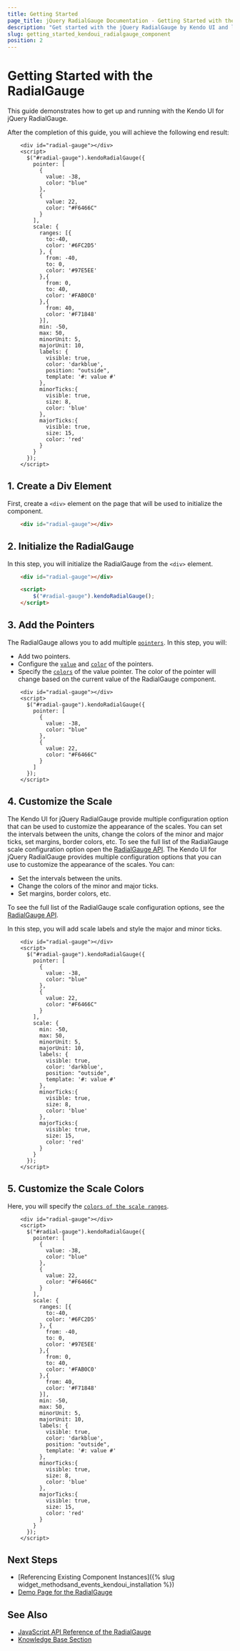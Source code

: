 ```yaml
---
title: Getting Started
page_title: jQuery RadialGauge Documentation - Getting Started with the RadialGauge
description: "Get started with the jQuery RadialGauge by Kendo UI and learn how to create, initialize, and enable the component."
slug: getting_started_kendoui_radialgauge_component
position: 2
---
```


# Getting Started with the RadialGauge 

This guide demonstrates how to get up and running with the Kendo UI for jQuery RadialGauge.

After the completion of this guide, you will achieve the following end result:

```dojo
    <div id="radial-gauge"></div>
    <script>
      $("#radial-gauge").kendoRadialGauge({       
        pointer: [
          {
            value: -38,
            color: "blue"
          },
          {
            value: 22,
            color: "#F6466C"
          }
        ],      
        scale: {   
          ranges: [{
            to:-40,
            color: '#6FC2D5'
          }, {
            from: -40,
            to: 0,
            color: '#97E5EE'
          },{
            from: 0,
            to: 40,
            color: '#FAB0C0'
          },{
            from: 40,
            color: '#F71848'
          }],
          min: -50,
          max: 50,
          minorUnit: 5,
          majorUnit: 10,
          labels: {
            visible: true,
            color: 'darkblue',
            position: "outside",
            template: '#: value #'
          },
          minorTicks:{
            visible: true,
            size: 8, 
            color: 'blue'
          },
          majorTicks:{
            visible: true,
            size: 15, 
            color: 'red'
          }
        }
      });
    </script>
```

## 1. Create a Div Element

First, create a `<div>` element on the page that will be used to initialize the component. 

```html
    <div id="radial-gauge"></div>
```

## 2. Initialize the RadialGauge

In this step, you will initialize the RadialGauge from the `<div>` element.

```html
    <div id="radial-gauge"></div>

    <script>
        $("#radial-gauge").kendoRadialGauge();
    </script>
```

## 3. Add the Pointers

The RadialGauge allows you to add multiple [`pointers`](/api/javascript/dataviz/ui/radialgauge/configuration/pointer). In this step, you will:

* Add two pointers.
* Configure the [`value`](https://docs.telerik.com/kendo-ui/api/javascript/dataviz/ui/radialgauge/configuration/pointer#pointervalue) and [`color`](https://docs.telerik.com/kendo-ui/api/javascript/dataviz/ui/radialgauge/configuration/pointer#pointercolor) of the pointers.
* Specify the [`colors`](/api/javascript/dataviz/ui/radialgauge/configuration/colors) of the value pointer. The color of the pointer will change based on the current value of the RadialGauge component.


```dojo
    <div id="radial-gauge"></div>
    <script>
      $("#radial-gauge").kendoRadialGauge({
        pointer: [
          {
            value: -38,
            color: "blue"
          },
          {
            value: 22,
            color: "#F6466C"
          }
        ]
      });
    </script>
```

## 4. Customize the Scale

The Kendo UI for jQuery RadialGauge provide multiple configuration option that can be used to customize the appearance of the scales. You can set the intervals between the units, change the colors of the minor and major ticks, set margins, border colors, etc. To see the full list of the RadialGauge scale configuration option open the [RadialGauge API](/api/javascript/dataviz/ui/radialgauge/configuration/scale).
The Kendo UI for jQuery RadialGauge provides multiple configuration options that you can use to customize the appearance of the scales. You can:

 * Set the intervals between the units.
 * Change the colors of the minor and major ticks.
 * Set margins, border colors, etc. 
 
 To see the full list of the RadialGauge scale configuration options, see the [RadialGauge API](/api/javascript/dataviz/ui/radialgauge/configuration/scale).

In this step, you will add scale labels and style the major and minor ticks.

```dojo
    <div id="radial-gauge"></div>
    <script>
      $("#radial-gauge").kendoRadialGauge({       
        pointer: [
          {
            value: -38,
            color: "blue"
          },
          {
            value: 22,
            color: "#F6466C"
          }
        ],      
        scale: {            
          min: -50,
          max: 50,
          minorUnit: 5,
          majorUnit: 10,
          labels: {
            visible: true,
            color: 'darkblue',
            position: "outside",
            template: '#: value #'
          },
          minorTicks:{
            visible: true,
            size: 8, 
            color: 'blue'
          },
          majorTicks:{
            visible: true,
            size: 15, 
            color: 'red'
          }
        }
      });
    </script>
```

## 5. Customize the Scale Colors

Here, you will specify the [`colors of the scale ranges`](/api/javascript/dataviz/ui/radialgauge/configuration/scale.ranges). 

```dojo
    <div id="radial-gauge"></div>
    <script>
      $("#radial-gauge").kendoRadialGauge({       
        pointer: [
          {
            value: -38,
            color: "blue"
          },
          {
            value: 22,
            color: "#F6466C"
          }
        ],      
        scale: {   
          ranges: [{
            to:-40,
            color: '#6FC2D5'
          }, {
            from: -40,
            to: 0,
            color: '#97E5EE'
          },{
            from: 0,
            to: 40,
            color: '#FAB0C0'
          },{
            from: 40,
            color: '#F71848'
          }],
          min: -50,
          max: 50,
          minorUnit: 5,
          majorUnit: 10,
          labels: {
            visible: true,
            color: 'darkblue',
            position: "outside",
            template: '#: value #'
          },
          minorTicks:{
            visible: true,
            size: 8, 
            color: 'blue'
          },
          majorTicks:{
            visible: true,
            size: 15, 
            color: 'red'
          }
        }
      });
    </script>
```

## Next Steps

* [Referencing Existing Component Instances]({% slug widget_methodsand_events_kendoui_installation %})
* [Demo Page for the RadialGauge](https://demos.telerik.com/kendo-ui/radialgauge/index)

## See Also 

* [JavaScript API Reference of the RadialGauge](/api/javascript/dataviz/ui/radialgauge)
* [Knowledge Base Section](/knowledge-base)

<script>
  window.onload = function() {
    document.getElementsByClassName("btn-run")[0].click();
  }
</script>
